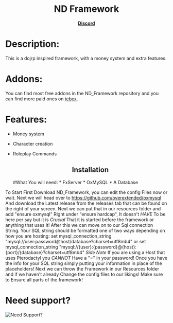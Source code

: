<h1 align='center'>ND Framework</h1>
<p align='center'><b><a href="discord.gg/nc82d8zvjm">Discord</a></b>

# Description:
This is a dojrp inspired framework, with a money system and extra features.

# Addons:
You can find most free addons in the ND_Framework repository and you can find more paid ones on [tebex](https://andyyy.tebex.io/category/fivem-scripts?currency=USD).
  
# Features:
* Money system
* Character creation
* Roleplay Commands
  
  <h2 align='center'>Installation</h2>
  #What You will need:
  * FxServer
  * OxMySQL
  * A Database

 To Start First Download ND_Framework, you can edit the config Files now or wait.
  Next we will head over to https://github.com/overextended/oxmysql And download the Latest release from the releases tab that can be found on the right of your         screen.
  Next we can put that in our resources folder and add "ensure oxmysql" Right under "ensure hardcap", It doesn't *HAVE* To be here per say but it is *Crucial* That it    is started before the framework or anything that uses it!
  After this we can move on to our Sql connection String.
  Your SQL string should be formatted one of two ways depending on how you are hosting:
  set mysql_connection_string "mysql://user:password@host/database?charset=utf8mb4"
  or
  set mysql_connection_string "mysql://{user}:{password}@{host}:{port}/{database}?charset=utf8mb4" 
  *Side Note* If you are using a Host that uses Pterodactyl you *CANNOT* Have a "=" in your password!
  Once you have the info for your SQL string simply putting your information in place of the placeholders!
  Next we can throw the Framework in our Resources folder and if we haven't already Change the config files to our likings! Make sure to Ensure all parts of the framework!

# Need support?
![Need Support?](https://user-images.githubusercontent.com/86536434/147299047-73691b78-2690-4786-b58b-27d24e48a0d2.png)

</p>

